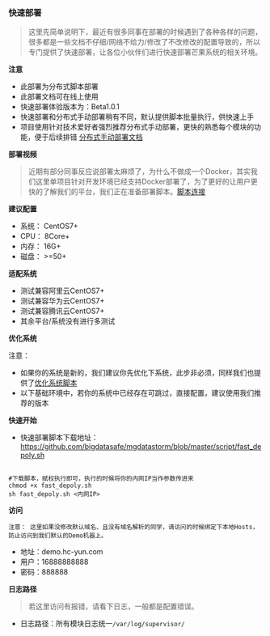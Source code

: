 ### 快速部署

>这里先简单说明下，最近有很多同事在部署的时候遇到了各种各样的问题，很多都是一些文档不仔细/网络不给力/修改了不改修改的配置导致的，所以专门提供了快速部署，让各位小伙伴们进行快速部署芒果系统的相关环境。


**注意**

- 此部署为分布式脚本部署
- 此部署文档可在线上使用
- 快速部署体验版本为：Beta1.0.1
- 快速部署和分布式手动部署稍有不同，默认提供脚本批量执行，供快速上手
- 项目使用针对技术爱好者强烈推荐分布式手动部署，更快的熟悉每个模块的功能，便于后续排错 [分布式手动部署文档](https://mgdatastorm.readthedocs.io/zh_CN/latest/install/distributed_install.html)



**部署视频**
> 近期有部分同事反应说部署太麻烦了，为什么不做成一个Docker，其实我们这里单项目针对开发环境已经支持Docker部署了，为了更好的让用户更快的了解我们的平台，我们正在准备部署脚本。[脚本连接](localhost)


**建议配置**

- 系统： CentOS7+
- CPU：  8Core+
- 内存：  16G+
- 磁盘：  >=50+

**适配系统**
- 测试兼容阿里云CentOS7+
- 测试兼容华为云CentOS7+
- 测试兼容腾讯云CentOS7+
- 其余平台/系统没有进行多测试


**优化系统**

注意：

- 如果你的系统是新的，我们建议你先优化下系统，此步非必须，同样我们也提供了[优化系统脚本](https://github.com/bigdatasafe/mgdatastorm/blob/master/script/system_init_v1.sh)
- 以下基础环境中，若你的系统中已经存在可跳过，直接配置，建议使用我们推荐的版本

**快速开始**

- 快速部署脚本下载地址：https://github.com/bigdatasafe/mgdatastorm/blob/master/script/fast_depoly.sh
```shell  

#下载脚本，赋权执行即可，执行的时候将你的内网IP当作参数传进来
chmod +x fast_depoly.sh
sh fast_depoly.sh <内网IP>  

```  
**访问**

`注意： 这里如果没修改默认域名、且没有域名解析的同学，请访问的时候绑定下本地Hosts，防止访问到我们默认的Demo机器上。`

- 地址：demo.hc-yun.com
- 用户：16888888888
- 密码：888888

**日志路径**

> 若这里访问有报错，请看下日志，一般都是配置错误。
- 日志路径：所有模块日志统一`/var/log/supervisor/`